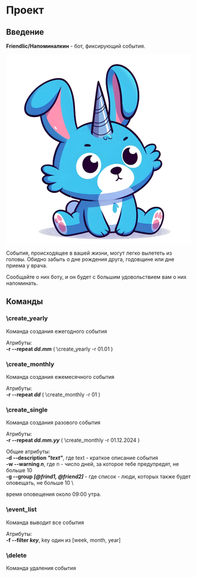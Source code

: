 # Проект
## Введение
**Friendlic/Напоминалкин** - бот, фиксирующий события.

![image.jpg](static/image.jpg)

События, происходящее в вашей жизни, могут легко вылететь из головы.
Обидно забыть о дне рождения друга, годовщине или дне приема у врача.

Сообщайте о них боту, и он будет с большим удовольствием вам о них напоминать.
## Команды

### \create_yearly
Команда создания ежегодного события

Атрибуты:\
**-r --repeat _dd.mm_** (  \create_yearly -r 01.01 )
    
### \create_monthly
Команда создания ежемесячного события

Атрибуты:\
**-r --repeat _dd_** (  \create_monthly -r 01 )
    
### \create_single
Команда создания разового события

Атрибуты:\
**-r --repeat _dd.mm.yy_** (  \create_monthly -r 01.12.2024 )


Общие атрибуты:\
**-d --description _"text"_**, где text - краткое описание события \
**-w --warning _n_**, где n - число дней, за которое тебе предупредят, не больше 10 \
**-g --group _[@frind1, @friend2]_** - где список - люди, которых также будет оповещать, не больше 10 \

время оповещения около 09:00 утра.

### \event_list
Команда выводит все события

Атрибуты:\
**-f --filter _key_**, key один из [week, month, year]

### \delete
Команда удаления события





